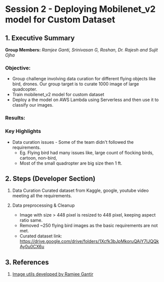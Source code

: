 # Session 2 - Deploying Mobilenet_v2 model for Custom Dataset


## 1. Executive Summary
**Group Members:** *Ramjee Ganti, Srinivasan G, Roshan, Dr. Rajesh and Sujit Ojha* 

### **Objective**:

- Group challenge involving data curation for different flying objects like bird, drones. Our group target is to curate 1000 image of large quadcopter.
- Train mobilenet_v2 model for custom dataset
- Deploy a the model on AWS Lambda using Serverless and then use it to classify our images. 

### **Results**:



### **Key Highlights**
- Data curation issues - Some of the team didn't followed the requirements.
    - Eg. Flying bird had many issues like, large count of flocking birds, cartoon, non-bird, 
    - Most of the small quadropter are big size then 1 ft.


## 2. Steps (Developer Section)

1. Data Curation
Curated dataset from Kaggle, google, youtube video meeting all the requirements.

2. Data preprocessing & Cleanup
    - Image with size > 448 pixel is resized to 448 pixel, keeping aspect ratio same.
    - Removed ~250 flying bird images as the basic requirements are not met.
    - Curated dataset link: https://drive.google.com/drive/folders/1Xcfk3bJpMkoruQAiY7IJQQkAy0u0CX6u

## 3. References

1. [Image utils developed by Ramjee Gantir](https://github.com/gantir/image_utils/blob/master/utils.py)
